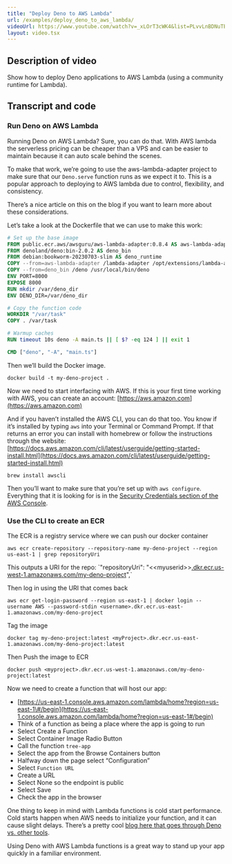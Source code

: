 ```yaml
---
title: "Deploy Deno to AWS Lambda"
url: /examples/deploy_deno_to_aws_lambda/
videoUrl: https://www.youtube.com/watch?v=_xLOrT3cWK4&list=PLvvLnBDNuTEov9EBIp3MMfHlBxaKGRWTe&index=17
layout: video.tsx
---
```


## Description of video

Show how to deploy Deno applications to AWS Lambda (using a community runtime
for Lambda).

## Transcript and code

### Run Deno on AWS Lambda

Running Deno on AWS Lambda? Sure, you can do that. With AWS lambda the
serverless pricing can be cheaper than a VPS and can be easier to maintain
because it can auto scale behind the scenes.

<!-- We have our tree app here, and we want to host it on AWS.  -->

To make that work, we’re going to use the aws-lambda-adapter project to make
sure that our `Deno.serve` function runs as we expect it to. This is a popular
approach to deploying to AWS lambda due to control, flexibility, and
consistency.

There’s a nice article on this on the blog if you want to learn more about these
considerations.

Let’s take a look at the Dockerfile that we can use to make this work:

```dockerfile
# Set up the base image
FROM public.ecr.aws/awsguru/aws-lambda-adapter:0.8.4 AS aws-lambda-adapter
FROM denoland/deno:bin-2.0.2 AS deno_bin
FROM debian:bookworm-20230703-slim AS deno_runtime
COPY --from=aws-lambda-adapter /lambda-adapter /opt/extensions/lambda-adapter
COPY --from=deno_bin /deno /usr/local/bin/deno
ENV PORT=8000
EXPOSE 8000
RUN mkdir /var/deno_dir
ENV DENO_DIR=/var/deno_dir

# Copy the function code
WORKDIR "/var/task"
COPY . /var/task

# Warmup caches
RUN timeout 10s deno -A main.ts || [ $? -eq 124 ] || exit 1

CMD ["deno", "-A", "main.ts"]
```

Then we’ll build the Docker image.

```shell
docker build -t my-deno-project .
```

Now we need to start interfacing with AWS. If this is your first time working
with AWS, you can create an account:
[https://aws.amazon.com](https://aws.amazon.com)

And if you haven’t installed the AWS CLI, you can do that too. You know if it’s
installed by typing `aws` into your Terminal or Command Prompt. If that returns
an error you can install with homebrew or follow the instructions through the
website:
[https://docs.aws.amazon.com/cli/latest/userguide/getting-started-install.html](https://docs.aws.amazon.com/cli/latest/userguide/getting-started-install.html)

```
brew install awscli
```

Then you’ll want to make sure that you’re set up with `aws configure`.
Everything that it is looking for is in the
[Security Credentials section of the
AWS Console](https://us-east-1.console.aws.amazon.com/ecr/private-registry/repositories).

### Use the CLI to create an ECR

The ECR is a registry service where we can push our docker container

```
aws ecr create-repository --repository-name my-deno-project --region us-east-1 | grep repositoryUri
```

This outputs a URI for the repo: \`"repositoryUri":
"\<\<myuserid\>\>[.dkr.ecr.us-west-1.amazonaws.com/my-deno-project](http://.dkr.ecr.us-west-1.amazonaws.com/my-deno-project)",\`

Then log in using the URI that comes back

```shell
aws ecr get-login-password --region us-east-1 | docker login --username AWS --password-stdin <username>.dkr.ecr.us-east-1.amazonaws.com/my-deno-project
```

Tag the image

```shell
docker tag my-deno-project:latest <myProject>.dkr.ecr.us-east-1.amazonaws.com/my-deno-project:latest
```

Then Push the image to ECR

```shell
docker push <myproject>.dkr.ecr.us-west-1.amazonaws.com/my-deno-project:latest
```

Now we need to create a function that will host our app:

- [https://us-east-1.console.aws.amazon.com/lambda/home?region=us-east-1\#/begin](https://us-east-1.console.aws.amazon.com/lambda/home?region=us-east-1#/begin)
- Think of a function as being a place where the app is going to run
- Select Create a Function
- Select Container Image Radio Button
- Call the function `tree-app`
- Select the app from the Browse Containers button
- Halfway down the page select “Configuration”
- Select `Function URL`
- Create a URL
- Select None so the endpoint is public
- Select Save
- Check the app in the browser

One thing to keep in mind with Lambda functions is cold start performance. Cold
starts happen when AWS needs to initialize your function, and it can cause
slight delays. There’s a pretty cool
[blog here that goes through Deno vs. other
tools](https://deno.com/blog/aws-lambda-coldstart-benchmarks).

Using Deno with AWS Lambda functions is a great way to stand up your app quickly
in a familiar environment.
